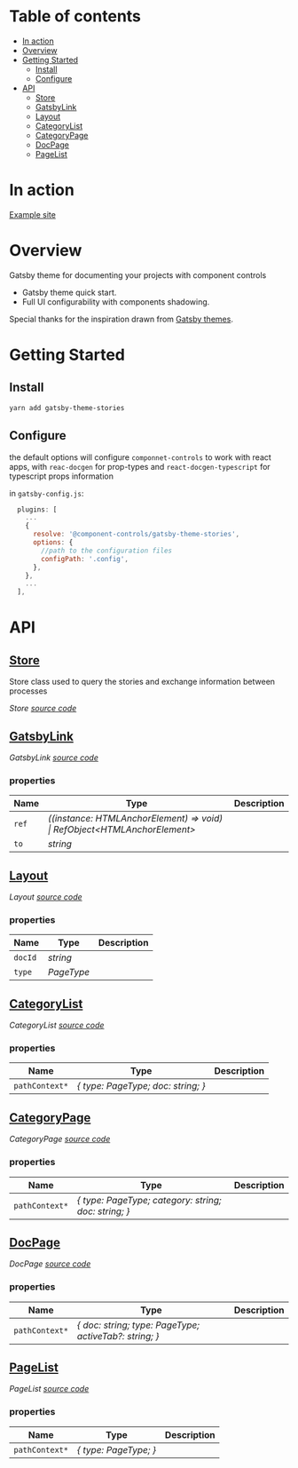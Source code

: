# Table of contents

-   [In action](#in-action)
-   [Overview](#overview)
-   [Getting Started](#getting-started)
    -   [Install](#install)
    -   [Configure](#configure)
-   [API](#api)
    -   [<ins>Store</ins>](#insstoreins)
    -   [<ins>GatsbyLink</ins>](#insgatsbylinkins)
    -   [<ins>Layout</ins>](#inslayoutins)
    -   [<ins>CategoryList</ins>](#inscategorylistins)
    -   [<ins>CategoryPage</ins>](#inscategorypageins)
    -   [<ins>DocPage</ins>](#insdocpageins)
    -   [<ins>PageList</ins>](#inspagelistins)

# In action

[Example site](https://components-storybook-6-no-docs.netlify.app/?path=/test/components-actioncontainer--overview)

# Overview

Gatsby theme for documenting your projects with component controls

-   Gatsby theme quick start.
-   Full UI configurability with components shadowing.

Special thanks for the inspiration drawn from [Gatsby themes](https://github.com/LekoArts/gatsby-themes).

# Getting Started

## Install

```sh
yarn add gatsby-theme-stories
```

## Configure

the default options will configure `componnet-controls` to work with react apps,  with `reac-docgen` for prop-types and `react-docgen-typescript` for typescript props information

in `gatsby-config.js`:

```js
  plugins: [
    ...
    {
      resolve: '@component-controls/gatsby-theme-stories',
      options: {
        //path to the configuration files
        configPath: '.config',
      },
    },
    ...
  ],

```

# API

<react-docgen-typescript path="./src" exclude="Store.tsx" />

<!-- START-REACT-DOCGEN-TYPESCRIPT -->

## <ins>Store</ins>

Store class used to query the stories and exchange information between processes

_Store [source code](https://github.com/ccontrols/component-controls/tree/master/integrations/gatsby-theme-stories/src/index.ts)_

## <ins>GatsbyLink</ins>

_GatsbyLink [source code](https://github.com/ccontrols/component-controls/tree/master/integrations/gatsby-theme-stories/src/components/GatsbyLink.tsx)_

### properties

| Name  | Type                                                                         | Description |
| ----- | ---------------------------------------------------------------------------- | ----------- |
| `ref` | _((instance: HTMLAnchorElement) => void) \| RefObject&lt;HTMLAnchorElement>_ |             |
| `to`  | _string_                                                                     |             |

## <ins>Layout</ins>

_Layout [source code](https://github.com/ccontrols/component-controls/tree/master/integrations/gatsby-theme-stories/src/components/Layout.tsx)_

### properties

| Name    | Type       | Description |
| ------- | ---------- | ----------- |
| `docId` | _string_   |             |
| `type`  | _PageType_ |             |

## <ins>CategoryList</ins>

_CategoryList [source code](https://github.com/ccontrols/component-controls/tree/master/integrations/gatsby-theme-stories/src/templates/CategoryList.tsx)_

### properties

| Name           | Type                               | Description |
| -------------- | ---------------------------------- | ----------- |
| `pathContext*` | _{ type: PageType; doc: string; }_ |             |

## <ins>CategoryPage</ins>

_CategoryPage [source code](https://github.com/ccontrols/component-controls/tree/master/integrations/gatsby-theme-stories/src/templates/CategoryPage.tsx)_

### properties

| Name           | Type                                                 | Description |
| -------------- | ---------------------------------------------------- | ----------- |
| `pathContext*` | _{ type: PageType; category: string; doc: string; }_ |             |

## <ins>DocPage</ins>

_DocPage [source code](https://github.com/ccontrols/component-controls/tree/master/integrations/gatsby-theme-stories/src/templates/DocPage.tsx)_

### properties

| Name           | Type                                                   | Description |
| -------------- | ------------------------------------------------------ | ----------- |
| `pathContext*` | _{ doc: string; type: PageType; activeTab?: string; }_ |             |

## <ins>PageList</ins>

_PageList [source code](https://github.com/ccontrols/component-controls/tree/master/integrations/gatsby-theme-stories/src/templates/PageList.tsx)_

### properties

| Name           | Type                  | Description |
| -------------- | --------------------- | ----------- |
| `pathContext*` | _{ type: PageType; }_ |             |

<!-- END-REACT-DOCGEN-TYPESCRIPT -->
